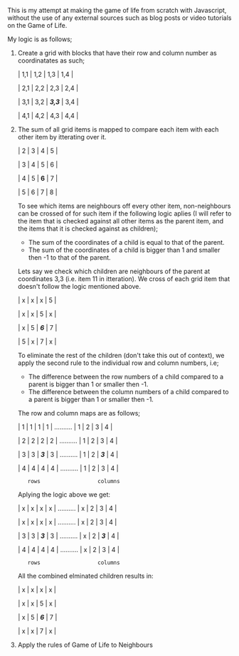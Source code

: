 This is my attempt at making the game of life from scratch with Javascript, without the use of any external sources such as blog posts or video tutorials on the Game of Life. 

My logic is as follows;

1. Create a grid with blocks that have their row and column number as coordinatates as such;

    | 1,1 | 1,2 | 1,3 | 1,4 |

    | 2,1 | 2,2 | 2,3 | 2,4 |

    | 3,1 | 3,2 | ***3,3*** | 3,4 |

    | 4,1 | 4,2 | 4,3 | 4,4 |

2. The sum of all grid items is mapped to compare each item with each other item by itterating over it.

    | 2 | 3 | 4 | 5 |

    | 3 | 4 | 5 | 6 |

    | 4 | 5 | **6** | 7 |

    | 5 | 6 | 7 | 8 |

    To see which items are neighbours off every other item, non-neighbours can be crossed of for such item if the following logic aplies (I will refer to the item that is checked against all other items as the parent item, and the items that it is checked against as children); 
    
    - The sum of the coordinates of a child is equal to that of the parent.
    - The sum of the coordinates of a child is bigger than 1 and smaller then -1 to that of the parent. 

    Lets say we check which children are neighbours of the parent at coordinates 3,3 (i.e. item 11 in itteration). We cross of each grid item that doesn't follow the logic mentioned above.

    | x | x | x | 5 |

    | x | x | 5 | x |

    | x | 5 | ***6*** | 7 |

    | 5 | x | 7 | x |

    To eliminate the rest of the children (don't take this out of context), we apply the second rule to the individual row and column numbers, i.e;

    - The difference between the row numbers of a child compared to a parent is bigger than 1 or smaller then -1.
    - The difference between the column numbers of a child compared to a parent is bigger than 1 or smaller then -1. 

    The row and column maps are as follows; 


    | 1 | 1 | 1 | 1 | .......... | 1 | 2 | 3 | 4 |                           

    | 2 | 2 | 2 | 2 | .......... | 1 | 2 | 3 | 4 |                           
                                                  
    | 3 | 3 | ***3*** | 3 | .......... | 1 | 2 | ***3*** | 4 |                           

    | 4 | 4 | 4 | 4 | .......... | 1 | 2 | 3 | 4 |                           

          rows                  columns                                 


    Aplying the logic above we get:


    | x | x | x | x | .......... | x | 2 | 3 | 4 |

    | x | x | x | x | .......... | x | 2 | 3 | 4 |

    | 3 | 3 | ***3*** | 3 | .......... | x | 2 | ***3*** | 4 |
    
    | 4 | 4 | 4 | 4 | .......... | x | 2 | 3 | 4 |

          rows                  columns




    All the combined elminated children results in:

    | x | x | x | x |

    | x | x | 5 | x |

    | x | 5 | ***6*** | 7 |

    | x | x | 7 | x |


3. Apply the rules of Game of Life to Neighbours
